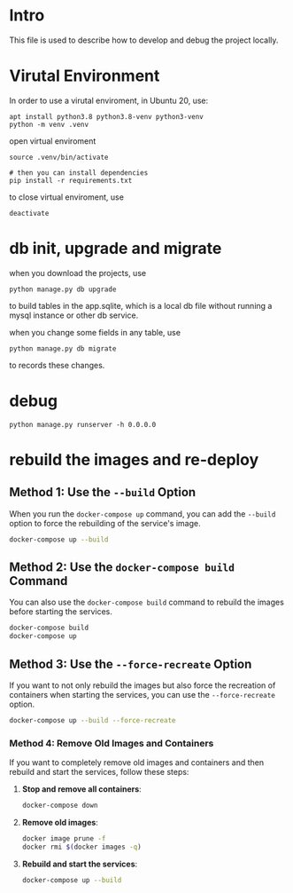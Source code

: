 # Intro
This file is used to describe how to develop and debug the project locally.



# Virutal Environment
In order to use a virutal enviroment, 
in Ubuntu 20, use:
```
apt install python3.8 python3.8-venv python3-venv
python -m venv .venv

```

open virtual enviroment
```
source .venv/bin/activate

# then you can install dependencies 
pip install -r requirements.txt
```

to close virtual enviroment, use 
```
deactivate
```

# db init, upgrade and migrate
when you download the projects, use 
```
python manage.py db upgrade
```
to build tables in the app.sqlite, which is a local db file without running a mysql instance or other db service.


when you change some fields in any table, use 
```
python manage.py db migrate
```
to records these changes.  


# debug
```
python manage.py runserver -h 0.0.0.0 
```
# rebuild the images and re-deploy


## Method 1: Use the `--build` Option

When you run the `docker-compose up` command, you can add the `--build` option to force the rebuilding of the service's image.

```sh
docker-compose up --build
```

## Method 2: Use the `docker-compose build` Command

You can also use the `docker-compose build` command to rebuild the images before starting the services.

```sh
docker-compose build
docker-compose up
```

## Method 3: Use the `--force-recreate` Option

If you want to not only rebuild the images but also force the recreation of containers when starting the services, you can use the `--force-recreate` option.

```sh
docker-compose up --build --force-recreate
```

### Method 4: Remove Old Images and Containers

If you want to completely remove old images and containers and then rebuild and start the services, follow these steps:

1. **Stop and remove all containers**:
   ```sh
   docker-compose down
   ```

2. **Remove old images**:
   ```sh
   docker image prune -f
   docker rmi $(docker images -q)
   ```

3. **Rebuild and start the services**:
   ```sh
   docker-compose up --build
   ```
